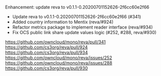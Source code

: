 Enhancement: update reva to v0.1.1-0.20200701152626-2f6cc60e2f66

- Update reva to v0.1.1-0.20200701152626-2f6cc60e2f66 (#341)
- Added country information to Mentix (reva/#924)
- Refactor metrics package to implement reader interface (reva/#934)
- Fix OCS public link share update values logic (#252, #288, reva/#930)

https://github.com/owncloud/mono/reva/pull/341
https://github.com/cs3org/reva/pull/924
https://github.com/cs3org/reva/pull/934
https://github.com/owncloud/mono/reva/issues/252
https://github.com/owncloud/mono/reva/issues/288
https://github.com/cs3org/reva/pull/930
